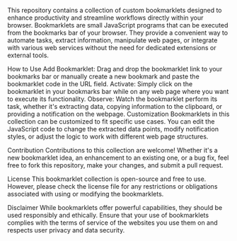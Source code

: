 This repository contains a collection of custom bookmarklets designed to enhance productivity and streamline workflows directly within your browser. Bookmarklets are small JavaScript programs that can be executed from the bookmarks bar of your browser. They provide a convenient way to automate tasks, extract information, manipulate web pages, or integrate with various web services without the need for dedicated extensions or external tools.

How to Use
Add Bookmarklet: Drag and drop the bookmarklet link to your bookmarks bar or manually create a new bookmark and paste the bookmarklet code in the URL field.
Activate: Simply click on the bookmarklet in your bookmarks bar while on any web page where you want to execute its functionality.
Observe: Watch the bookmarklet perform its task, whether it's extracting data, copying information to the clipboard, or providing a notification on the webpage.
Customization
Bookmarklets in this collection can be customized to fit specific use cases. You can edit the JavaScript code to change the extracted data points, modify notification styles, or adjust the logic to work with different web page structures.

Contribution
Contributions to this collection are welcome! Whether it's a new bookmarklet idea, an enhancement to an existing one, or a bug fix, feel free to fork this repository, make your changes, and submit a pull request.

License
This bookmarklet collection is open-source and free to use. However, please check the license file for any restrictions or obligations associated with using or modifying the bookmarklets.

Disclaimer
While bookmarklets offer powerful capabilities, they should be used responsibly and ethically. Ensure that your use of bookmarklets complies with the terms of service of the websites you use them on and respects user privacy and data security.
